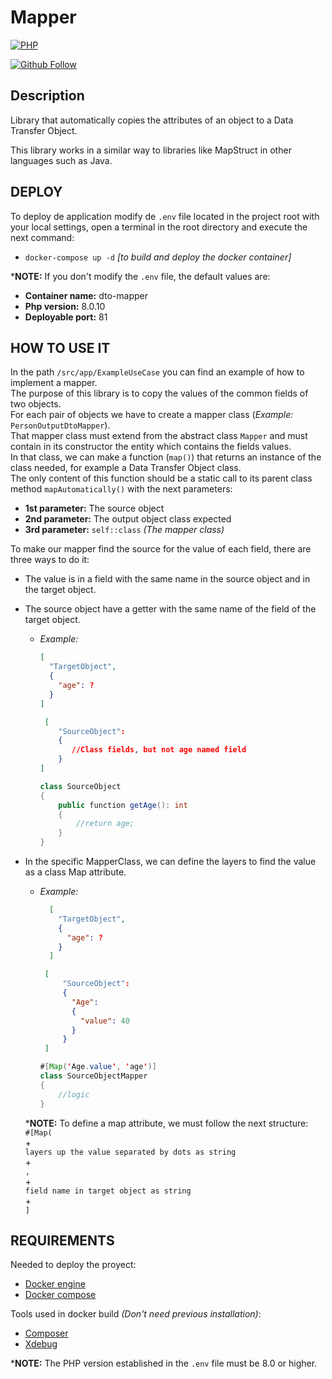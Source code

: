 # Mapper

[![PHP](https://img.shields.io/badge/LANGUAGE-PHP-green.svg)](https://www.php.net/)

[![Github Follow](https://img.shields.io/github/followers/lucleads?style=social)](https://github.com/lucleads)

## Description

Library that automatically copies the attributes of an object to a Data Transfer Object.

This library works in a similar way to libraries like MapStruct in other languages such as Java.

## DEPLOY

To deploy de application modify de `.env` file located in the project root with your local settings, open a terminal in the root directory and execute the next command:

- `docker-compose up -d` *[to build and deploy the docker container]*

***NOTE:** If you don't modify the `.env` file, the default values are:

- **Container name:** dto-mapper
- **Php version:** 8.0.10
- **Deployable port:** 81

## HOW TO USE IT

In the path `/src/app/ExampleUseCase` you can find an example of how to implement a mapper.<br>
The purpose of this library is to copy the values of the common fields of two objects.<br> 
For each pair of objects we have to create a mapper class (*Example:* `PersonOutputDtoMapper`).<br>
That mapper class must extend from the abstract class `Mapper` and must contain in its constructor the entity which contains the fields values.<br>
In that class, we can make a function (`map()`) that returns an instance of the class needed, for example a Data Transfer Object class.<br>
The only content of this function should be a static call to its parent class method `mapAutomatically()` with the next parameters:
- **1st parameter:** The source object
- **2nd parameter:** The output object class expected
- **3rd parameter:** `self::class` *(The mapper class)*<br>

To make our mapper find the source for the value of each field, there are three ways to do it:
- The value is in a field with the same name in the source object and in the target object.
- The source object have a getter with the same name of the field of the target object.
  - *Example:* 
    ``` json
    [
      "TargetObject",
      {
        "age": ?
      }
    ]
    ```

    ``` json
     [
        "SourceObject":
        {
           //Class fields, but not age named field
        }
    ]
    ```
    ``` java
    class SourceObject 
    {
        public function getAge(): int
        {
            //return age;
        }
    }
    ```
    
- In the  specific MapperClass, we can define the layers to find the value as a class Map attribute.
  - *Example:*
    ``` json
      [
        "TargetObject",
        {
          "age": ?
        }
      ]
      ```
     ``` json
      [
          "SourceObject":
          {
            "Age":
            {
              "value": 40
            }
          }
      ]
      ```

      ``` java
      #[Map('Age.value', 'age')]
      class SourceObjectMapper
      {
          //logic
      }
      ```
  
  ***NOTE:** To define a map attribute, we must follow the next structure:<br>
      `#[Map(` <br>+<br> `layers up the value separated by dots as string`<br>+<br>`,`<br>+<br>`field name in target object as string`<br>+<br>`]`

## REQUIREMENTS

Needed to deploy the proyect:

- [Docker engine](https://docs.docker.com/engine/install/)
- [Docker compose](https://docs.docker.com/compose/install/)

Tools used in docker build *(Don't need previous installation)*:

- [Composer](https://getcomposer.org/download/)
- [Xdebug](http://xdebug.org/)

***NOTE:** The PHP version established in the `.env` file must be 8.0 or higher.
